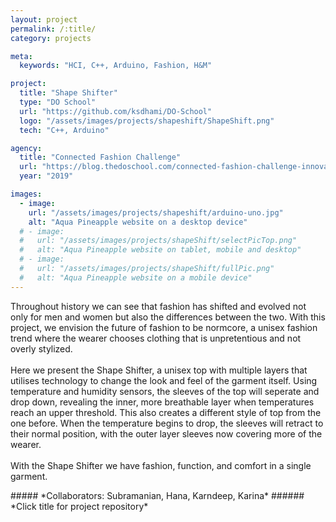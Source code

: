 ```yaml
---
layout: project
permalink: /:title/
category: projects

meta:
  keywords: "HCI, C++, Arduino, Fashion, H&M"

project:
  title: "Shape Shifter"
  type: "DO School"
  url: "https://github.com/ksdhami/DO-School"
  logo: "/assets/images/projects/shapeshift/ShapeShift.png"
  tech: "C++, Arduino"

agency:
  title: "Connected Fashion Challenge"
  url: "https://blog.thedoschool.com/connected-fashion-challenge-innovation-is-a-process/"
  year: "2019"

images:
  - image:
    url: "/assets/images/projects/shapeshift/arduino-uno.jpg"
    alt: "Aqua Pineapple website on a desktop device"
  # - image:
  #   url: "/assets/images/projects/shapeShift/selectPicTop.png"
  #   alt: "Aqua Pineapple website on tablet, mobile and desktop"
  # - image:
  #   url: "/assets/images/projects/shapeShift/fullPic.png"
  #   alt: "Aqua Pineapple website on a mobile device"
---
```

<p>Throughout history we can see that fashion has shifted and evolved not only for men and women but also the differences between the two. With this project, we envision the future of fashion to be normcore, a unisex fashion trend where the wearer chooses clothing that is unpretentious and not overly stylized. 
<br><br>
Here we present the Shape Shifter, a unisex top with multiple layers that utilises technology to change the look and feel of the garment itself. Using temperature and humidity sensors, the sleeves of the top will seperate and drop down, revealing the inner, more breathable layer when temperatures reach an upper threshold. This also creates a different style of top from the one before. When the temperature begins to drop, the sleeves will retract to their normal position, with the outer layer sleeves now covering more of the wearer.
<br><br>
With the Shape Shifter we have fashion, function, and comfort in a single garment. 
<br>
</p>
##### *Collaborators: Subramanian, Hana, Karndeep, Karina*
###### *Click title for project repository*

<!-- 
In order for innovation to prosper, ideas must be shared, iterated, killed, executed and everything else in between. Fashion is a major talking point in terms of sustainability, personal expression and something we have to deal with day in and day out, and to not see this as a focal point to leverage technology on top of, is foolish 
-->
<!-- 
all focused around improving the user experience, showcasing unknown use cases and lastly, tackling the larger issue of sustainability in the fashion industry utilizing technology 
-->